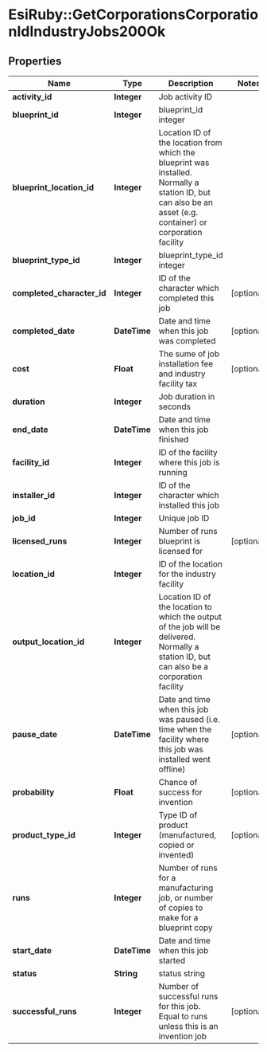 # EsiRuby::GetCorporationsCorporationIdIndustryJobs200Ok

## Properties
Name | Type | Description | Notes
------------ | ------------- | ------------- | -------------
**activity_id** | **Integer** | Job activity ID | 
**blueprint_id** | **Integer** | blueprint_id integer | 
**blueprint_location_id** | **Integer** | Location ID of the location from which the blueprint was installed. Normally a station ID, but can also be an asset (e.g. container) or corporation facility | 
**blueprint_type_id** | **Integer** | blueprint_type_id integer | 
**completed_character_id** | **Integer** | ID of the character which completed this job | [optional] 
**completed_date** | **DateTime** | Date and time when this job was completed | [optional] 
**cost** | **Float** | The sume of job installation fee and industry facility tax | [optional] 
**duration** | **Integer** | Job duration in seconds | 
**end_date** | **DateTime** | Date and time when this job finished | 
**facility_id** | **Integer** | ID of the facility where this job is running | 
**installer_id** | **Integer** | ID of the character which installed this job | 
**job_id** | **Integer** | Unique job ID | 
**licensed_runs** | **Integer** | Number of runs blueprint is licensed for | [optional] 
**location_id** | **Integer** | ID of the location for the industry facility | 
**output_location_id** | **Integer** | Location ID of the location to which the output of the job will be delivered. Normally a station ID, but can also be a corporation facility | 
**pause_date** | **DateTime** | Date and time when this job was paused (i.e. time when the facility where this job was installed went offline) | [optional] 
**probability** | **Float** | Chance of success for invention | [optional] 
**product_type_id** | **Integer** | Type ID of product (manufactured, copied or invented) | [optional] 
**runs** | **Integer** | Number of runs for a manufacturing job, or number of copies to make for a blueprint copy | 
**start_date** | **DateTime** | Date and time when this job started | 
**status** | **String** | status string | 
**successful_runs** | **Integer** | Number of successful runs for this job. Equal to runs unless this is an invention job | [optional] 


